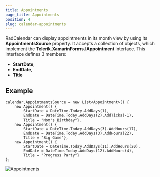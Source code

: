 ```yaml
---
title: Appointments
page_title: Appointments
position: 4
slug: calendar-appointments
---
```


RadCalendar can display appointments in its month view by using its **AppointmentsSource** property. It accepts a collection of objects, which implement the **Telerik.XamarinForms.IAppointment** interface. This interface defines 3 members:
- **StartDate**, 
- **EndDate**, 
- **Title**

## Example ##
	calendar.AppointmentsSource = new List<Appointment>() {
		new Appointment() { 
			StartDate = DateTime.Today.AddDays(1), 
			EndDate = DateTime.Today.AddDays(2).AddTicks(-1), 
			Title = "Mom's Birthday"},
		new Appointment() { 
			StartDate = DateTime.Today.AddDays(3).AddHours(17), 
			EndDate = DateTime.Today.AddDays(3).AddHours(22), 
			Title = "Big Game"},
		new Appointment() {
			StartDate = DateTime.Today.AddDays(11).AddHours(20), 
			EndDate = DateTime.Today.AddDays(12).AddHours(4), 
			Title = "Progress Party"}
	};

![Appointments](calendar-appointments.png)